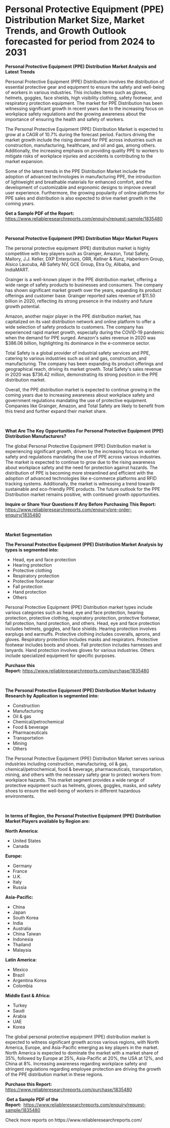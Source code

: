 <p><h1>Personal Protective Equipment (PPE) Distribution Market Size, Market Trends, and Growth Outlook forecasted for period from 2024 to 2031</h1></p><p><strong>Personal Protective Equipment (PPE) Distribution Market Analysis and Latest Trends</strong></p>
<p><p>Personal Protective Equipment (PPE) Distribution involves the distribution of essential protective gear and equipment to ensure the safety and well-being of workers in various industries. This includes items such as gloves, helmets, goggles, face shields, high visibility clothing, safety footwear, and respiratory protection equipment. The market for PPE Distribution has been witnessing significant growth in recent years due to the increasing focus on workplace safety regulations and the growing awareness about the importance of ensuring the health and safety of workers.</p><p>The Personal Protective Equipment (PPE) Distribution Market is expected to grow at a CAGR of 10.7% during the forecast period. Factors driving the market growth include the rising demand for PPE across industries such as construction, manufacturing, healthcare, and oil and gas, among others. Additionally, the increasing emphasis on providing quality PPE to workers to mitigate risks of workplace injuries and accidents is contributing to the market expansion.</p><p>Some of the latest trends in the PPE Distribution Market include the adoption of advanced technologies in manufacturing PPE, the introduction of lightweight and breathable materials for enhanced comfort, and the development of customizable and ergonomic designs to improve overall user experience. Furthermore, the growing popularity of online platforms for PPE sales and distribution is also expected to drive market growth in the coming years.</p></p>
<p><strong>Get a Sample PDF of the Report:&nbsp;</strong> <a href="https://www.reliableresearchreports.com/enquiry/request-sample/1835480">https://www.reliableresearchreports.com/enquiry/request-sample/1835480</a></p>
<p>&nbsp;</p>
<p><strong>Personal Protective Equipment (PPE) Distribution Major Market Players</strong></p>
<p><p>The personal protective equipment (PPE) distribution market is highly competitive with key players such as Grainger, Amazon, Total Safety, Mallory, J.J. Keller, DXP Enterprises, ORR, Kellner & Kunz, Haberkorn Group, Alsico Laucuba, AB Safety NV, GCE Group, Etra Oy, Alibaba, and IndiaMART. </p><p>Grainger is a well-known player in the PPE distribution market, offering a wide range of safety products to businesses and consumers. The company has shown significant market growth over the years, expanding its product offerings and customer base. Grainger reported sales revenue of $11.50 billion in 2020, reflecting its strong presence in the industry and future growth potential.</p><p>Amazon, another major player in the PPE distribution market, has capitalized on its vast distribution network and online platform to offer a wide selection of safety products to customers. The company has experienced rapid market growth, especially during the COVID-19 pandemic when the demand for PPE surged. Amazon's sales revenue in 2020 was $386.06 billion, highlighting its dominance in the e-commerce sector.</p><p>Total Safety is a global provider of industrial safety services and PPE, catering to various industries such as oil and gas, construction, and manufacturing. The company has been expanding its product offerings and geographical reach, driving its market growth. Total Safety's sales revenue in 2020 was $736.42 million, demonstrating its strong position in the PPE distribution market.</p><p>Overall, the PPE distribution market is expected to continue growing in the coming years due to increasing awareness about workplace safety and government regulations mandating the use of protective equipment. Companies like Grainger, Amazon, and Total Safety are likely to benefit from this trend and further expand their market share.</p></p>
<p>&nbsp;</p>
<p><strong>What Are The Key Opportunities For Personal Protective Equipment (PPE) Distribution Manufacturers?</strong></p>
<p><p>The global Personal Protective Equipment (PPE) Distribution market is experiencing significant growth, driven by the increasing focus on worker safety and regulations mandating the use of PPE across various industries. The market is expected to continue to grow due to the rising awareness about workplace safety and the need for protection against hazards. The distribution of PPE is becoming more streamlined and efficient with the adoption of advanced technologies like e-commerce platforms and RFID tracking systems. Additionally, the market is witnessing a trend towards sustainable and eco-friendly PPE products. The future outlook for the PPE Distribution market remains positive, with continued growth opportunities.</p></p>
<p><strong>Inquire or Share Your Questions If Any Before Purchasing This Report:</strong> <a href="https://www.reliableresearchreports.com/enquiry/pre-order-enquiry/1835480">https://www.reliableresearchreports.com/enquiry/pre-order-enquiry/1835480</a></p>
<p>&nbsp;</p>
<p><strong>Market Segmentation</strong></p>
<p><strong>The Personal Protective Equipment (PPE) Distribution Market Analysis by types is segmented into:</strong></p>
<p><ul><li>Head, eye and face protection</li><li>Hearing protection</li><li>Protective clothing</li><li>Respiratory protection</li><li>Protective footwear</li><li>Fall protection</li><li>Hand protection</li><li>Others</li></ul></p>
<p><p>Personal Protective Equipment (PPE) Distribution market types include various categories such as head, eye and face protection, hearing protection, protective clothing, respiratory protection, protective footwear, fall protection, hand protection, and others. Head, eye and face protection includes helmets, goggles, and face shields. Hearing protection involves earplugs and earmuffs. Protective clothing includes coveralls, aprons, and gloves. Respiratory protection includes masks and respirators. Protective footwear includes boots and shoes. Fall protection includes harnesses and lanyards. Hand protection involves gloves for various industries. Others include specialized equipment for specific purposes.</p></p>
<p><strong>Purchase this Report:&nbsp;</strong><a href="https://www.reliableresearchreports.com/purchase/1835480">https://www.reliableresearchreports.com/purchase/1835480</a></p>
<p>&nbsp;</p>
<p><strong>The Personal Protective Equipment (PPE) Distribution Market Industry Research by Application is segmented into:</strong></p>
<p><ul><li>Construction</li><li>Manufacturing</li><li>Oil & gas</li><li>Chemical/petrochemical</li><li>Food & beverage</li><li>Pharmaceuticals</li><li>Transportation</li><li>Mining</li><li>Others</li></ul></p>
<p><p>The Personal Protective Equipment (PPE) Distribution Market serves various industries including construction, manufacturing, oil & gas, chemical/petrochemical, food & beverage, pharmaceuticals, transportation, mining, and others with the necessary safety gear to protect workers from workplace hazards. This market segment provides a wide range of protective equipment such as helmets, gloves, goggles, masks, and safety shoes to ensure the well-being of workers in different hazardous environments.</p></p>
<p>&nbsp;</p>
<p><strong>In terms of Region, the Personal Protective Equipment (PPE) Distribution Market Players available by Region are:</strong></p>
<p>
    <p> <strong> North America: </strong>
        <ul>
            <li>United States</li>
            <li>Canada</li>
        </ul>
        </p> 
    <p> <strong> Europe: </strong>
        <ul>
            <li>Germany</li>
            <li>France</li>
            <li>U.K.</li>
            <li>Italy</li>
            <li>Russia</li>
        </ul>
        </p> 
    <p> <strong> Asia-Pacific: </strong>
        <ul>
            <li>China</li>
            <li>Japan</li>
            <li>South Korea</li>
            <li>India</li>
            <li>Australia</li>
            <li>China Taiwan</li>
            <li>Indonesia</li>
            <li>Thailand</li>
            <li>Malaysia</li>
        </ul>
        </p> 
    <p> <strong> Latin America: </strong>
        <ul>
            <li>Mexico</li>
            <li>Brazil</li>
            <li>Argentina Korea</li>
            <li>Colombia</li>
        </ul>
        </p> 
    <p> <strong> Middle East & Africa: </strong>
        <ul>
            <li>Turkey</li>
            <li>Saudi</li>
            <li>Arabia</li>
            <li>UAE</li>
            <li>Korea</li>
        </ul>
    </p>
    </p>
<p><p>The global personal protective equipment (PPE) distribution market is expected to witness significant growth across various regions, with North America, Europe, and Asia-Pacific emerging as key players in the market. North America is expected to dominate the market with a market share of 35%, followed by Europe at 25%, Asia-Pacific at 20%, the USA at 12%, and China at 8%. Increasing awareness regarding workplace safety and stringent regulations regarding employee protection are driving the growth of the PPE distribution market in these regions.</p></p>
<p><strong>Purchase this Report: </strong><a href="https://www.reliableresearchreports.com/purchase/1835480">https://www.reliableresearchreports.com/purchase/1835480</a></p>
<p>&nbsp;<strong>Get a Sample PDF of the Report:&nbsp;&nbsp;</strong><a href="https://www.reliableresearchreports.com/enquiry/request-sample/1835480">https://www.reliableresearchreports.com/enquiry/request-sample/1835480</a></p>
<p><strong></strong></p>
<p>Check more reports on https://www.reliableresearchreports.com/</p>